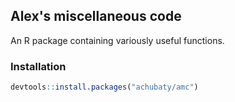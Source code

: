 ## Alex's miscellaneous code

An R package containing variously useful functions.

### Installation

```r
devtools::install.packages("achubaty/amc")
```

